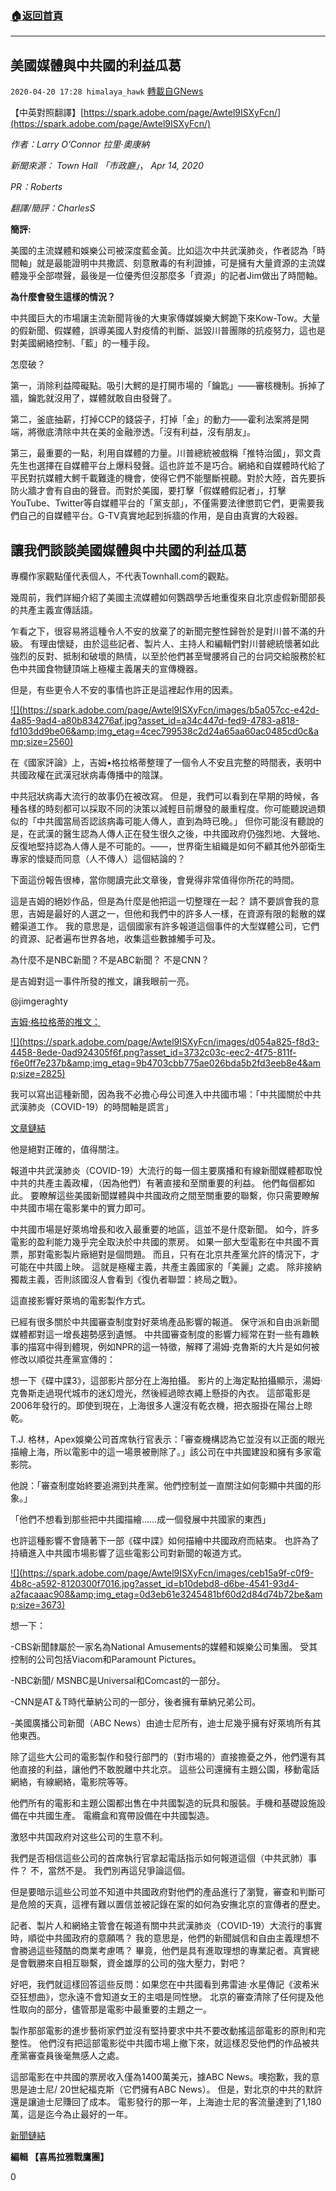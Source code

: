###  [:house:返回首頁](https://github.com/ourhimalayas/txt)
---

## 美國媒體與中共國的利益瓜葛
`2020-04-20 17:28 himalaya_hawk` [轉載自GNews](https://gnews.org/zh-hant/179545/)

【中英對照翻譯】[https://spark.adobe.com/page/Awtel9ISXyFcn/](https://spark.adobe.com/page/Awtel9ISXyFcn/)

*作者：Larry O’Connor 拉里·奧康納*

*新聞來源： Town Hall 「市政廳」*， *Apr 14, 2020*

*PR：Roberts*

*翻譯/簡評：CharlesS*

**簡評:**

美國的主流媒體和娛樂公司被深度藍金黃。比如這次中共武漢肺炎，作者認為「時間軸」就是最能證明中共撒謊、刻意散毒的有利證據，可是擁有大量資源的主流媒體幾乎全部噤聲，最後是一位優秀但沒那麼多「資源」的記者Jim做出了時間軸。

**為什麼會發生這樣的情況？**

中共國巨大的市場讓主流新聞背後的大東家傳媒娛樂大鰐跪下來Kow-Tow。大量的假新聞、假媒體，誤導美國人對疫情的判斷、詆毀川普團隊的抗疫努力，這也是對美國網絡控制、「藍」的一種手段。

怎麼破？

第一，消除利益障礙點。吸引大鰐的是打開市場的「鑰匙」——審核機制。拆掉了牆，鑰匙就沒用了，媒體就敢自由發聲了。

第二，釜底抽薪，打掉CCP的錢袋子，打掉「金」的動力——霍利法案將是開端，將徹底清除中共在美的金融滲透。「沒有利益，沒有朋友」。

第三，最重要的一點，利用自媒體的力量。川普總統被戲稱「推特治國」，郭文貴先生也選擇在自媒體平台上爆料發聲。這也許並不是巧合。網絡和自媒體時代給了平民對抗媒體大鰐千載難逢的機會，使得它們不能壟斷視聽。對於大陸，首先要拆防火牆才會有自由的聲音。而對於美國，要打擊「假媒體假記者」，打擊YouTube、Twitter等自媒體平台的「黨支部」，不僅需要法律懲罰它們，更需要我們自己的自媒體平台。G-TV真實地起到拆牆的作用，是自由真實的大殺器。



## **讓我們談談美國媒體與中共國的利益瓜葛**

專欄作家觀點僅代表個人，不代表Townhall.com的觀點。

幾周前，我們詳細介紹了美國主流媒體如何鸚鵡學舌地重復來自北京虛假新聞部長的共產主義宣傳話語。

乍看之下，很容易將這種令人不安的放棄了的新聞完整性歸咎於是對川普不滿的升級。 有理由懷疑，由於這些記者、製片人、主持人和編輯們對川普總統懷著如此強烈的反對、抵制和破壞的熱情，以至於他們甚至彎腰將自己的台詞交給服務於紅色中共國食物鏈頂端上極權主義屠夫的宣傳機器。

但是，有些更令人不安的事情也許正是這裡起作用的因素。

[!\[\](https://spark.adobe.com/page/Awtel9ISXyFcn/images/b5a057cc-e42d-4a85-9ad4-a80b834276af.jpg?asset_id=a34c447d-fed9-4783-a818-fd103dd9be06&amp;img_etag=4cec799538c2d24a65aa60ac0485cd0c&amp;size=2560)](https://spark.adobe.com/page/Awtel9ISXyFcn/images/b5a057cc-e42d-4a85-9ad4-a80b834276af.jpg?asset_id=a34c447d-fed9-4783-a818-fd103dd9be06&amp;img_etag=4cec799538c2d24a65aa60ac0485cd0c&amp;size=1024)

在《國家評論》上，吉姆•格拉格蒂整理了一個令人不安且完整的時間表，表明中共國政權在武漢冠狀病毒傳播中的陰謀。

中共冠狀病毒大流行的故事仍在被改寫。 但是，我們可以看到在早期的時候，各種各樣的時刻都可以採取不同的決策以減輕目前爆發的嚴重程度。你可能聽說過類似的「中共國當局否認該病毒可能人傳人，直到為時已晚。」 但你可能沒有聽說的是，在武漢的醫生認為人傳人正在發生很久之後，中共國政府仍強烈地、大聲地、反復地堅持認為人傳人是不可能的。——，世界衛生組織是如何不顧其他外部衛生專家的懷疑而同意（人不傳人）這個結論的？

下面這份報告很棒，當你閱讀完此文章後，會覺得非常值得你所花的時間。

這是吉姆的絕妙作品，但是為什麼是他把這一切整理在一起？ 請不要誤會我的意思，吉姆是最好的人選之一，但他和我們中的許多人一樣，在資源有限的鬆散的媒體渠道工作。 我的意思是，這個國家有許多報道這個事件的大型媒體公司，它們的資源、記者遍布世界各地，收集這些數據觸手可及。

為什麼不是NBC新聞？不是ABC新聞？ 不是CNN？

是吉姆對這一事件所發的推文，讓我眼前一亮。

@jimgeraghty

[吉姆·格拉格蒂的推文：](https://twitter.com/jimgeraghty/status/1250047313491492865?s=20)

[!\[\](https://spark.adobe.com/page/Awtel9ISXyFcn/images/d054a825-f8d3-4458-8ede-0ad924305f6f.png?asset_id=3732c03c-eec2-4f75-811f-f6e0ff7e237b&amp;img_etag=9b4703cbb775ae026bda5b2fd3eeb8e4&amp;size=2825)](https://spark.adobe.com/page/Awtel9ISXyFcn/images/d054a825-f8d3-4458-8ede-0ad924305f6f.png?asset_id=3732c03c-eec2-4f75-811f-f6e0ff7e237b&amp;img_etag=9b4703cbb775ae026bda5b2fd3eeb8e4&amp;size=1024)

我可以寫出這種新聞，因為我不必擔心母公司進入中共國市場：「中共國關於中共武漢肺炎（COVID-19）的時間軸是謊言」

[文章鏈結](https://www.nationalreview.com/the-morning-jolt/chinas-devastating-lies/)

他是絕對正確的，值得關注。

報道中共武漢肺炎（COVID-19）大流行的每一個主要廣播和有線新聞媒體都取悅中共的共產主義政權，（因為他們）有著直接和至關重要的利益。 他們每個都如此。 要瞭解這些美國新聞媒體與中共國政府之間至關重要的聯繫，你只需要瞭解中共國市場在電影業中的實力即可。

中共國市場是好萊塢增長和收入最重要的地區，這並不是什麼新聞。 如今，許多電影的盈利能力幾乎完全取決於中共國的票房。 如果一部大型電影在中共國不賣票，那對電影製片廠絕對是個問題。 而且，只有在北京共產黨允許的情況下，才可能在中共國上映。 這就是極權主義，共產主義國家的「美麗」之處。 除非接納獨裁主義，否則該國沒人會看到《復仇者聯盟：終局之戰》。

這直接影響好萊塢的電影製作方式。

已經有很多關於中共國審查制度對好萊塢產品影響的報道。 保守派和自由派新聞媒體都對這一增長趨勢感到遺憾。 中共國審查制度的影響力經常在對一些有趣軼事的描寫中得到體現，例如NPR的這一特徵，解釋了湯姆·克魯斯的大片是如何被修改以順從共產黨宣傳的：

想一下《碟中諜3》，這部影片部分在上海拍攝。 影片的上海定點拍攝顯示，湯姆·克魯斯走過現代城市的迷幻燈光，然後經過晾衣繩上懸掛的內衣。 這部電影是2006年發行的。即使到現在，上海很多人還沒有乾衣機，把衣服掛在陽台上晾乾。

T.J. 格林，Apex娛樂公司首席執行官表示：「審查機構認為它並沒有以正面的眼光描繪上海，所以電影中的這一場景被刪除了。」該公司在中共國建設和擁有多家電影院。

他說：「審查制度始終要追溯到共產黨。他們控制並一直關注如何彰顯中共國的形象。」

「他們不想看到那些把中共國描繪……成一個發展中共國家的東西」

也許這種影響不會隨著下一部《碟中諜》如何描繪中共國政府而結束。 也許為了持續進入中共國市場影響了這些電影公司對新聞的報道方式。

[!\[\](https://spark.adobe.com/page/Awtel9ISXyFcn/images/ceb15a9f-c0f9-4b8c-a592-8120300f7016.jpg?asset_id=b10debd8-d6be-4541-93d4-a2facaaac908&amp;img_etag=0d3eb61e3245481bf60d2d84d74b72be&amp;size=3673)](https://spark.adobe.com/page/Awtel9ISXyFcn/images/ceb15a9f-c0f9-4b8c-a592-8120300f7016.jpg?asset_id=b10debd8-d6be-4541-93d4-a2facaaac908&amp;img_etag=0d3eb61e3245481bf60d2d84d74b72be&amp;size=1024)

想一下：

-CBS新聞隸屬於一家名為National Amusements的媒體和娛樂公司集團。 受其控制的公司包括Viacom和Paramount Pictures。

-NBC新聞/ MSNBC是Universal和Comcast的一部分。

-CNN是AT＆T時代華納公司的一部分，後者擁有華納兄弟公司。

-美國廣播公司新聞（ABC News）由迪士尼所有，迪士尼幾乎擁有好萊塢所有其他東西。

除了這些大公司的電影製作和發行部門的（對市場的）直接擔憂之外，他們還有其他直接的利益，讓他們不敢脫離中共北京。 這些公司還擁有主題公園，移動電話網絡，有線網絡，電影院等等。

他們所有的電影和主題公園都出售在中共國製造的玩具和服裝。手機和基礎設施設備在中共國生產。 電纜盒和寬帶設備在中共國製造。

激怒中共国政府对这些公司的生意不利。

我們是否相信這些公司的首席執行官拿起電話指示如何報道這個（中共武肺）事件？ 不，當然不是。 我們別再這兒爭論這個。

但是要暗示這些公司並不知道中共國政府對他們的產品進行了瀏覽，審查和判斷可是危險的天真，這裡有難以置信並被記錄在案的如何為安撫北京的宣傳者的歷史。

記者、製片人和網絡主管會在報道有關中共武漢肺炎（COVID-19）大流行的事實時，順從中共國政府的意願嗎？ 我的意思是，他們的新聞誠信和自由主義理想不會勝過這些殘酷的商業考慮嗎？ 畢竟，他們是具有進取理想的專業記者。真實總是會戰勝來自相互聯繫，資金雄厚的公司的強大壓力，對吧？

好吧，我們就這樣回答這些反問：如果您在中共國看到弗雷迪·水星傳記《波希米亞狂想曲》，您永遠不會知道女王的主唱是同性戀。 北京的審查清除了任何提及他性取向的部分，儘管那是電影中最重要的主題之一。

製作那部電影的進步藝術家們並沒有堅持要求中共不要改動搖這部電影的原則和完整性。 他們沒有把這部電影從中共國市場上撤下來，就這樣忍受他們的作品被共產黨審查員後毫無感人之處。

這部電影在中共國的票房收入僅為1400萬美元，據ABC News。噢抱歉，我的意思是迪士尼/ 20世紀福克斯（它們擁有ABC News）。 但是，對北京的中共的默許還是讓迪士尼賺回了成本。 電影發行的那一年，上海迪士尼的客流量達到了1,180萬，這是迄今為止最好的一年。

[新聞鏈結](https://townhall.com/columnists/larryoconnor/2020/04/14/can-we-talk-about-american-medias-connections-to-chinese-interests-n2566887)

**編輯 【喜馬拉雅戰鷹團】**

0
